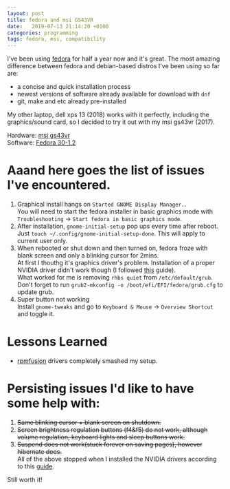 ```yaml
---
layout: post
title: fedora and msi GS43VR 
date:   2019-07-13 21:14:20 +0100
categories: programming
tags: fedora, msi, compatibility
---
```


I've been using [fedora](https://getfedora.org/) for half a year now and it's great. The most amazing difference between fedora and debian-based distros I've been using so far are:  
- a concise and quick installation process  
- newest versions of software already available for download with `dnf`  
- git, make and etc already pre-installed  
  
My other laptop, dell xps 13 (2018) works with it perfectly, including the graphics/sound card, so I decided to try it out with my msi gs43vr (2017).  

Hardware: [msi gs43vr](https://www.amazon.de/MSI-7RE-064DE-Phantom-Gaming-Laptop-i7-7700HQ/dp/B01MT5BOFS)  
Software: [Fedora 30-1.2](https://getfedora.org/en/workstation/download/)  

# Aaand here goes the list of issues I've encountered.  
1. Graphical install hangs on `Started GNOME Display Manager.`.  
You will need to start the fedora installer in basic graphics mode with `Troubleshooting` -> `Start fedora in basic graphics mode`.  
2. After installation, `gnome-initial-setup` pop ups every time after reboot.  
Just `touch ~/.config/gnome-initial-setup-done`. This will apply to current user only.  
3. When rebooted or shut down and then turned on, fedora froze with blank screen and only a blinking cursor for 2mins.  
At first I thouthg it's graphics driver's problem. Installation of a proper NVIDIA driver didn't work though (I followed [this](https://www.if-not-true-then-false.com/2015/fedora-nvidia-guide/) guide).  
What worked for me is removing `rhbs quiet` from `/etc/default/grub`. Don't forget to run `grub2-mkconfig -o /boot/efi/EFI/fedora/grub.cfg` to update grub.  
4. Super button not working  
Install `gnome-tweaks` and go to `Keyboard & Mouse` -> `Overview Shortcut` and toggle it.

# Lessons Learned
- [rpmfusion](https://rpmfusion.org/Howto/NVIDIA#Determining_your_card_model) drivers completely smashed my setup.

# Persisting issues I'd like to have some help with:  
1. ~~Same blinking cursor + blank screen on shutdown.~~  
2. ~~Screen brightness regulation buttons (f4&f5) do not work, although volume regulation, keyboard lights and sleep buttons work.~~  
3. ~~Suspend does not work(stuck forever on saving pages), however hibernate does.~~  
All of the above stopped when I installed the NVIDIA drivers according to this [guide](https://medium.com/@gokdeniz91/how-to-install-nvidia-drivers-on-fedora-29-8dd0485aba68).

Still worth it!
